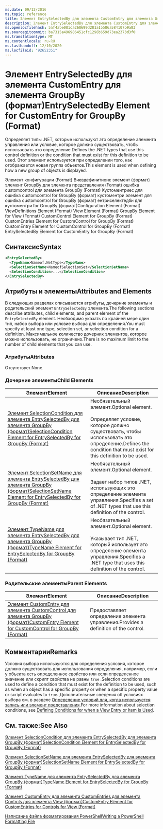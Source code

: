 ```yaml
---
ms.date: 09/13/2016
ms.topic: reference
title: Элемент EntrySelectedBy для элемента CustomEntry для элемента GroupBy (формат)
description: Элемент EntrySelectedBy для элемента CustomEntry для элемента GroupBy (формат)
ms.openlocfilehash: 5af4abe081ca268699d281a1b586a584107b9a83
ms.sourcegitcommit: ba7315a496986451cfc1296b659d73ea2373d3f0
ms.translationtype: MT
ms.contentlocale: ru-RU
ms.lasthandoff: 12/10/2020
ms.locfileid: "92652351"
---
```

# <a name="entryselectedby-element-for-customentry-for-groupby-format"></a><span data-ttu-id="397c6-103">Элемент EntrySelectedBy для элемента CustomEntry для элемента GroupBy (формат)</span><span class="sxs-lookup"><span data-stu-id="397c6-103">EntrySelectedBy Element for CustomEntry for GroupBy (Format)</span></span>

<span data-ttu-id="397c6-104">Определяет типы .NET, которые используют это определение элемента управления или условие, которое должно существовать, чтобы использовать это определение.</span><span class="sxs-lookup"><span data-stu-id="397c6-104">Defines the .NET types that use this control definition or the condition that must exist for this definition to be used.</span></span> <span data-ttu-id="397c6-105">Этот элемент используется при определении того, как отображается новая группа объектов.</span><span class="sxs-lookup"><span data-stu-id="397c6-105">This element is used when defining how a new group of objects is displayed.</span></span>

<span data-ttu-id="397c6-106">Элемент конфигурации (Format) Виевдефинитионс элемент (формат) элемент GroupBy для элемента представления (Format) ошибка customcontrol для элемента GroupBy (Format) Кустоментриес для ошибка customcontrol for GroupBy (формат) кустоментри элемент для ошибка customcontrol for GroupBy (формат) ентриселектедби для кустоментри for GroupBy (формат)</span><span class="sxs-lookup"><span data-stu-id="397c6-106">Configuration Element (Format) ViewDefinitions Element (Format) View Element (Format) GroupBy Element for View (Format) CustomControl Element for GroupBy (Format) CustomEntries Element for CustomControl for GroupBy (Format) CustomEntry Element for CustomControl for GroupBy (Format) EntrySelectedBy Element for CustomEntry for GroupBy (Format)</span></span>

## <a name="syntax"></a><span data-ttu-id="397c6-107">Синтаксис</span><span class="sxs-lookup"><span data-stu-id="397c6-107">Syntax</span></span>

```xml
<EntrySelectedBy>
  <TypeName>Nameof.NetType</TypeName>
  <SelectionSetName>NameofSelectionSet</SelectionSetName>
  <SelectionCondition>...</SelectionCondition>
</EntrySelectedBy>
```

## <a name="attributes-and-elements"></a><span data-ttu-id="397c6-108">Атрибуты и элементы</span><span class="sxs-lookup"><span data-stu-id="397c6-108">Attributes and Elements</span></span>

<span data-ttu-id="397c6-109">В следующих разделах описываются атрибуты, дочерние элементы и родительский элемент `EntrySelectedBy` элемента.</span><span class="sxs-lookup"><span data-stu-id="397c6-109">The following sections describe attributes, child elements, and parent element of the `EntrySelectedBy` element.</span></span> <span data-ttu-id="397c6-110">Необходимо указать по крайней мере один тип, набор выбора или условие выбора для определения.</span><span class="sxs-lookup"><span data-stu-id="397c6-110">You must specify at least one type, selection set, or selection condition for a definition.</span></span> <span data-ttu-id="397c6-111">Максимальное количество дочерних элементов, которое можно использовать, не ограничено.</span><span class="sxs-lookup"><span data-stu-id="397c6-111">There is no maximum limit to the number of child elements that you can use.</span></span>

### <a name="attributes"></a><span data-ttu-id="397c6-112">Атрибуты</span><span class="sxs-lookup"><span data-stu-id="397c6-112">Attributes</span></span>

<span data-ttu-id="397c6-113">Отсутствует.</span><span class="sxs-lookup"><span data-stu-id="397c6-113">None.</span></span>

### <a name="child-elements"></a><span data-ttu-id="397c6-114">Дочерние элементы</span><span class="sxs-lookup"><span data-stu-id="397c6-114">Child Elements</span></span>

|<span data-ttu-id="397c6-115">Элемент</span><span class="sxs-lookup"><span data-stu-id="397c6-115">Element</span></span>|<span data-ttu-id="397c6-116">Описание</span><span class="sxs-lookup"><span data-stu-id="397c6-116">Description</span></span>|
|-------------|-----------------|
|[<span data-ttu-id="397c6-117">Элемент SelectionCondition для элемента EntrySelectedBy для элемента GroupBy (формат)</span><span class="sxs-lookup"><span data-stu-id="397c6-117">SelectionCondition Element for EntrySelectedBy for GroupBy (Format)</span></span>](./selectioncondition-element-for-entryselectedby-for-groupby-format.md)|<span data-ttu-id="397c6-118">Необязательный элемент.</span><span class="sxs-lookup"><span data-stu-id="397c6-118">Optional element.</span></span><br /><br /> <span data-ttu-id="397c6-119">Определяет условие, которое должно существовать, чтобы использовать это определение.</span><span class="sxs-lookup"><span data-stu-id="397c6-119">Defines the condition that must exist for this definition to be used.</span></span>|
|[<span data-ttu-id="397c6-120">Элемент SelectionSetName для элемента EntrySelectedBy для элемента GroupBy (формат)</span><span class="sxs-lookup"><span data-stu-id="397c6-120">SelectionSetName Element for EntrySelectedBy for GroupBy (Format)</span></span>](./selectionsetname-element-for-entryselectedby-for-groupby-format.md)|<span data-ttu-id="397c6-121">Необязательный элемент.</span><span class="sxs-lookup"><span data-stu-id="397c6-121">Optional element.</span></span><br /><br /> <span data-ttu-id="397c6-122">Задает набор типов .NET, использующих это определение элемента управления.</span><span class="sxs-lookup"><span data-stu-id="397c6-122">Specifies a set of .NET types that use this definition of the control.</span></span>|
|[<span data-ttu-id="397c6-123">Элемент TypeName для элемента EntrySelectedBy для элемента GroupBy (формат)</span><span class="sxs-lookup"><span data-stu-id="397c6-123">TypeName Element for EntrySelectedBy for GroupBy (Format)</span></span>](./typename-element-for-entryselectedby-for-groupby-format.md)|<span data-ttu-id="397c6-124">Необязательный элемент.</span><span class="sxs-lookup"><span data-stu-id="397c6-124">Optional element.</span></span><br /><br /> <span data-ttu-id="397c6-125">Указывает тип .NET, который использует это определение элемента управления.</span><span class="sxs-lookup"><span data-stu-id="397c6-125">Specifies a .NET type that uses this definition of the control.</span></span>|

### <a name="parent-elements"></a><span data-ttu-id="397c6-126">Родительские элементы</span><span class="sxs-lookup"><span data-stu-id="397c6-126">Parent Elements</span></span>

|<span data-ttu-id="397c6-127">Элемент</span><span class="sxs-lookup"><span data-stu-id="397c6-127">Element</span></span>|<span data-ttu-id="397c6-128">Описание</span><span class="sxs-lookup"><span data-stu-id="397c6-128">Description</span></span>|
|-------------|-----------------|
|[<span data-ttu-id="397c6-129">Элемент CustomEntry для элемента CustomControl для элемента GroupBy (формат)</span><span class="sxs-lookup"><span data-stu-id="397c6-129">CustomEntry Element for CustomControl for GroupBy (Format)</span></span>](./customentry-element-for-customcontrol-for-groupby-format.md)|<span data-ttu-id="397c6-130">Предоставляет определение элемента управления.</span><span class="sxs-lookup"><span data-stu-id="397c6-130">Provides a definition of the control.</span></span>|

## <a name="remarks"></a><span data-ttu-id="397c6-131">Комментарии</span><span class="sxs-lookup"><span data-stu-id="397c6-131">Remarks</span></span>

<span data-ttu-id="397c6-132">Условия выбора используются для определения условия, которое должно существовать для использования определения, например, если у объекта есть определенное свойство или если определенное значение или скрипт свойства не равны `true` .</span><span class="sxs-lookup"><span data-stu-id="397c6-132">Selection conditions are used to define a condition that must exist for the definition to be used, such as when an object has a specific property or when a specific property value or script evaluates to `true`.</span></span> <span data-ttu-id="397c6-133">Дополнительные сведения об условиях выбора см. в разделе [Определение условий для, когда используется запись или элемент представления](./defining-conditions-for-displaying-data.md).</span><span class="sxs-lookup"><span data-stu-id="397c6-133">For more information about selection conditions, see [Defining Conditions for when a View Entry or Item is Used](./defining-conditions-for-displaying-data.md).</span></span>

## <a name="see-also"></a><span data-ttu-id="397c6-134">См. также:</span><span class="sxs-lookup"><span data-stu-id="397c6-134">See Also</span></span>

[<span data-ttu-id="397c6-135">Элемент SelectionCondition для элемента EntrySelectedBy для элемента GroupBy (формат)</span><span class="sxs-lookup"><span data-stu-id="397c6-135">SelectionCondition Element for EntrySelectedBy for GroupBy (Format)</span></span>](./selectioncondition-element-for-entryselectedby-for-groupby-format.md)

[<span data-ttu-id="397c6-136">Элемент SelectionSetName для элемента EntrySelectedBy для элемента GroupBy (формат)</span><span class="sxs-lookup"><span data-stu-id="397c6-136">SelectionSetName Element for EntrySelectedBy for GroupBy (Format)</span></span>](./selectionsetname-element-for-entryselectedby-for-groupby-format.md)

[<span data-ttu-id="397c6-137">Элемент TypeName для элемента EntrySelectedBy для элемента GroupBy (формат)</span><span class="sxs-lookup"><span data-stu-id="397c6-137">TypeName Element for EntrySelectedBy for GroupBy (Format)</span></span>](./typename-element-for-entryselectedby-for-groupby-format.md)

[<span data-ttu-id="397c6-138">Элемент CustomEntry для элемента CustomEntries для элемента Controls для элемента View (формат)</span><span class="sxs-lookup"><span data-stu-id="397c6-138">CustomEntry Element for CustomEntries for Controls for View (Format)</span></span>](./customentry-element-for-customentries-for-controls-for-view-format.md)

[<span data-ttu-id="397c6-139">Написание файла форматирования PowerShell</span><span class="sxs-lookup"><span data-stu-id="397c6-139">Writing a PowerShell Formatting File</span></span>](./writing-a-powershell-formatting-file.md)
